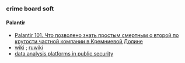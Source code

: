 ### crime board soft
#### Palantir
- [Palantir 101. Что позволено знать простым смертным о второй по крутоcти частной компании в Кремниевой Долине](https://habr.com/ru/articles/271883)
- [wiki](https://en.wikipedia.org/wiki/Palantir_Technologies?ysclid=mg9dyldh9837794882) ; [ruwiki](https://ru.wikipedia.org/wiki/Palantir)
- [data analysis platforms in public security](https://journals.sagepub.com/doi/10.1177/20539517241255108)
